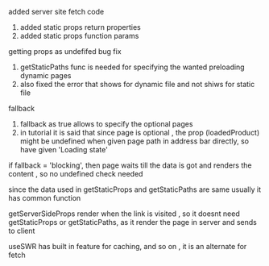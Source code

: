 added server site fetch code

1. added static props return properties
2. added static props function params

getting props as undefifed bug fix

1. getStaticPaths func is needed for
   specifying the wanted preloading dynamic pages
2. also fixed the error that shows for dynamic file and not shiws for static file

fallback

1. fallback as true allows to specify the optional pages
2. in tutorial it is said that since page is optional , the prop (loadedProduct) might be undefined when given page path in address bar directly, so have given 'Loading state'

if fallback = 'blocking', then page waits till the data is got and renders the content , so no undefined check needed

since the data used in getStaticProps and getStaticPaths are same usually it has common function

getServerSideProps render when the link is visited , so it doesnt need getStaticProps or getStaticPaths, as it render the page in server and sends to client

useSWR has built in feature for caching, and so on , it is an alternate for fetch
